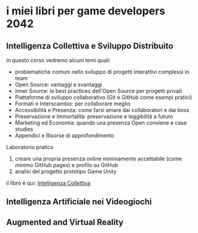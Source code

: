# i miei libri per game developers 2042

## Intelligenza Collettiva e Sviluppo Distribuito

in questo corso vedremo alcuni temi quali:
- problematiche comuni nello sviluppo di progetti interattivi complessi in team
- Open Source: vantaggi e svantaggi
- Inner Source: le best practices dell'Open Source per progetti privati
- Piattaforme di sviluppo collaborativo (Git e GitHub come esempi pratici)
- Formati e Interscambio: per collaborare meglio
- Accessibilità e Presenza: come farsi amare dai collaboratori e dai boss
- Preservazione e Immortalità: preservazione e leggibilità a futuro
- Marketing ed Economia: quando una presenza Open conviene e case studies
- Appendici e Risorse di approfondimento

Laboratorio pratico
1. creare una propria presenza online minimamente accettabile (come minimo GitHub pages) e profilo su GitHub
2. analisi del progetto prototipo Game Unity

il libro è qui: [Intelligenza Collettiva](book_CollectiveIntelligence/book_IntelligenzaCollettiva.md)

## Intelligenza Artificiale nei Videogiochi


## Augmented and Virtual Reality
